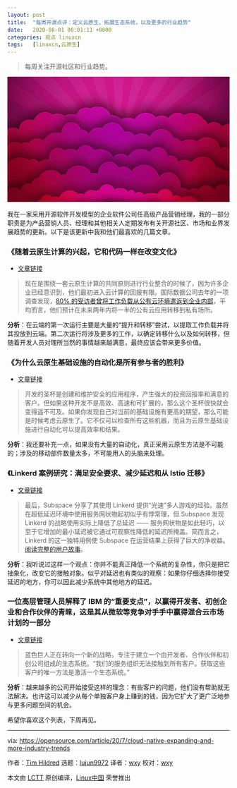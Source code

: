 ```yaml
---
layout: post
title:	"每周开源点评：定义云原生、拓展生态系统，以及更多的行业趋势"
date:	2020-08-01 00:01:11 +0800 
categories:	观点 linuxcn 
tags:	[linuxcn,云原生]
---
```




> 
> 每周关注开源社区和行业趋势。
> 
> 
> 


![](/Asserts/Images/album/202007/31/235751f5zd9l3rejd2tjss.jpg)


我在一家采用开源软件开发模型的企业软件公司任高级产品营销经理，我的一部分职责是为产品营销人员、经理和其他相关人定期发布有关开源社区、市场和业界发展趋势的更新。以下是该更新中我和他们最喜欢的几篇文章。


### 《随着云原生计算的兴起，它和代码一样在改变文化》


* [文章链接](https://siliconangle.com/2020/07/18/cloud-native-computing-rises-transforming-culture-much-code/)



> 
> 现在是围绕一套云原生计算的共同原则进行行业整合的时候了，因为许多企业已经意识到，他们最初进入云计算的回报有限。国际数据公司去年的一项调查发现，[80% 的受访者曾将工作负载从公有云环境遣返到企业内部](https://www.networkworld.com/article/3400872/uptick-in-cloud-repatriation-fuels-rise-of-hybrid-cloud.html)，平均而言，他们预计在未来两年内将一半的公有云应用转移到私有场所。
> 
> 
> 


**分析**：在云端的第一次运行主要是大量的“提升和转移”尝试，以提取工作负载并将其投放到云端。第二次运行将涉及更多的工作，以确定转移什么以及如何转移，但随着开发人员对理所当然的事情越来越满意，最终应该会带来更多价值。


### 《为什么云原生基础设施的自动化是所有参与者的胜利》


* [文章链接](https://thenewstack.io/why-automating-for-cloud-native-infrastructures-is-a-win-for-all-involved/)



> 
> 开发的圣杯是创建和维护安全的应用程序，产生强大的投资回报率和满意的客户。但如果这种开发不是高效、高速和可扩展的，那么这个圣杯很快就会变得遥不可及。如果你发现自己对当前的基础设施有更高的期望，那么可能是时候考虑云原生了。它不仅可以检查所有这些机器，而且为云原生基础设施进行自动化可以提高效率和结果。
> 
> 
> 


**分析**：我还要补充一点，如果没有大量的自动化，真正采用云原生方法是不可能的；涉及的移动部件数量太多，不可能用人的头脑来处理。


### 《Linkerd 案例研究：满足安全要求、减少延迟和从 Istio 迁移》


* [文章链接](https://www.cncf.io/blog/2020/07/21/linkerd-case-studies-meeting-security-requirements-reducing-latency-and-migrating-from-istio/)



> 
> 最后，Subspace 分享了其使用 Linkerd 提供“光速”多人游戏的经验。虽然在超低延迟环境中使用服务网状物起初似乎有悖常理，但 Subspace 发现 Linkerd 的战略使用实际上降低了总延迟 —— 服务网状物是如此轻巧，以至于它增加的最小延迟被它通过可观察性降低的延迟所掩盖。简而言之，Linkerd 的这一独特用例使 Subspace 在运营结果上获得了巨大的净收益。[阅读完整的用户故事](https://buoyant.io/case-studies/subspace/)。
> 
> 
> 


**分析**：我听说过这样一个观点：你并不能真正降低一个系统的复杂性，你只是把它抽象化，改变它的接触对象。似乎对延迟也有类似的观察：如果你仔细选择你接受延迟的地方，你可以因此减少系统中其他地方的延迟。


### 一位高层管理人员解释了 IBM 的“重要支点”，以赢得开发者、初创企业和合作伙伴的青睐，这是其从微软等竞争对手手中赢得混合云市场计划的一部分


* [文章链接](https://www.businessinsider.com/ibm-developers-tech-ecosystem-red-hat-hybrid-cloud-bob-lord-2020-7?r=AU&IR=T)



> 
> 蓝色巨人正在转向一个新的战略，专注于建立一个由开发者、合作伙伴和初创公司组成的生态系统。“我们的服务组织无法接触到所有客户。获取这些客户的唯一方法是激活一个生态系统。”
> 
> 
> 


**分析**：越来越多的公司开始接受这样的理念：有些客户的问题，他们没有帮助就无法解决。也许这可以减少从每个单独客户身上赚到的钱，因为它扩大了更广泛地参与更多问题空间的机会。


希望你喜欢这个列表，下周再见。




---


via: <https://opensource.com/article/20/7/cloud-native-expanding-and-more-industry-trends>


作者：[Tim Hildred](https://opensource.com/users/thildred) 选题：[lujun9972](https://github.com/lujun9972) 译者：[wxy](https://github.com/wxy) 校对：[wxy](https://github.com/wxy)


本文由 [LCTT](https://github.com/LCTT/TranslateProject) 原创编译，[Linux中国](https://linux.cn/) 荣誉推出
